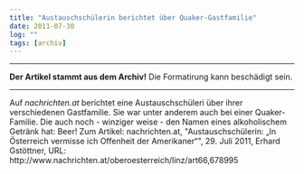 ```yaml
---
title: "Austauschschülerin berichtet über Quaker-Gastfamilie"
date: 2011-07-30
log: ""
tags: [archiv]
---
```

<hr><b>Der Artikel stammt aus dem Archiv!</b> Die Formatirung kann beschädigt sein.<hr>
<p>Auf <i>nachrichten.at</i> berichtet eine Austauschschüleri über ihrer verschiedenen Gastfamilie. Sie war unter anderem auch bei einer Quaker-Familie. Die auch noch - winziger weise - den Namen eines  alkoholischem Getränk hat: Beer! Zum Artikel: nachrichten.at, "Austauschschülerin: „In Österreich vermisse ich Offenheit der Amerikaner“", 29. Juli 2011, Erhard Gstöttner, URL: http://www.nachrichten.at/oberoesterreich/linz/art66,678995 </p>
